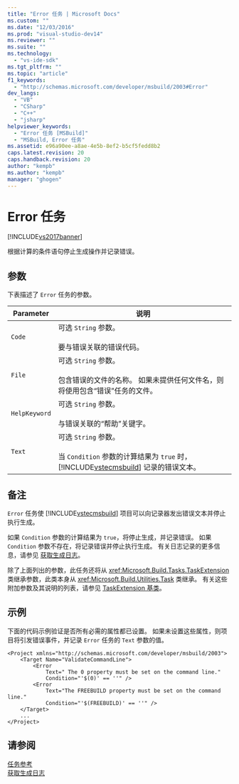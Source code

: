 ```yaml
---
title: "Error 任务 | Microsoft Docs"
ms.custom: ""
ms.date: "12/03/2016"
ms.prod: "visual-studio-dev14"
ms.reviewer: ""
ms.suite: ""
ms.technology: 
  - "vs-ide-sdk"
ms.tgt_pltfrm: ""
ms.topic: "article"
f1_keywords: 
  - "http://schemas.microsoft.com/developer/msbuild/2003#Error"
dev_langs: 
  - "VB"
  - "CSharp"
  - "C++"
  - "jsharp"
helpviewer_keywords: 
  - "Error 任务 [MSBuild]"
  - "MSBuild, Error 任务"
ms.assetid: e96a90ee-a8ae-4e5b-8ef2-b5cf5fedd8b2
caps.latest.revision: 20
caps.handback.revision: 20
author: "kempb"
ms.author: "kempb"
manager: "ghogen"
---
```

# Error 任务
[!INCLUDE[vs2017banner](../code-quality/includes/vs2017banner.md)]

根据计算的条件语句停止生成操作并记录错误。  
  
## 参数  
 下表描述了 `Error` 任务的参数。  
  
|Parameter|说明|  
|---------------|--------|  
|`Code`|可选 `String` 参数。<br /><br /> 要与错误关联的错误代码。|  
|`File`|可选 `String` 参数。<br /><br /> 包含错误的文件的名称。  如果未提供任何文件名，则将使用包含“错误”任务的文件。|  
|`HelpKeyword`|可选 `String` 参数。<br /><br /> 与错误关联的“帮助”关键字。|  
|`Text`|可选 `String` 参数。<br /><br /> 当 `Condition` 参数的计算结果为 `true` 时，[!INCLUDE[vstecmsbuild](../extensibility/internals/includes/vstecmsbuild_md.md)] 记录的错误文本。|  
  
## 备注  
 `Error` 任务使 [!INCLUDE[vstecmsbuild](../extensibility/internals/includes/vstecmsbuild_md.md)] 项目可以向记录器发出错误文本并停止执行生成。  
  
 如果 `Condition` 参数的计算结果为 `true`，将停止生成，并记录错误。  如果 `Condition` 参数不存在，将记录错误并停止执行生成。  有关日志记录的更多信息，请参见 [获取生成日志](../msbuild/obtaining-build-logs-with-msbuild.md)。  
  
 除了上面列出的参数，此任务还将从 <xref:Microsoft.Build.Tasks.TaskExtension> 类继承参数，此类本身从 <xref:Microsoft.Build.Utilities.Task> 类继承。  有关这些附加参数及其说明的列表，请参见 [TaskExtension 基类](../msbuild/taskextension-base-class.md)。  
  
## 示例  
 下面的代码示例验证是否所有必需的属性都已设置。  如果未设置这些属性，则项目将引发错误事件，并记录 `Error` 任务的 `Text` 参数的值。  
  
```  
<Project xmlns="http://schemas.microsoft.com/developer/msbuild/2003">  
    <Target Name="ValidateCommandLine">  
        <Error  
            Text=" The 0 property must be set on the command line."  
            Condition="'$(0)' == ''" />  
        <Error  
            Text="The FREEBUILD property must be set on the command line."  
            Condition="'$(FREEBUILD)' == ''" />  
    </Target>  
    ...  
</Project>  
```  
  
## 请参阅  
 [任务参考](../msbuild/msbuild-task-reference.md)   
 [获取生成日志](../msbuild/obtaining-build-logs-with-msbuild.md)